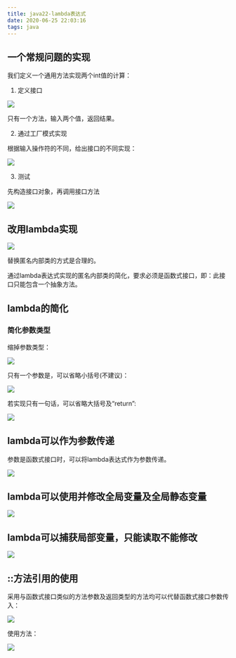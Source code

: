 ```yaml
---
title: java22-lambda表达式
date: 2020-06-25 22:03:16
tags: java
---
```


## 一个常规问题的实现

我们定义一个通用方法实现两个int值的计算：

1. 定义接口

<img src='java22-lambda\ccee4d44-bbd3-4753-8c32-5e2074271c84.jpg'>

只有一个方法，输入两个值，返回结果。

2. 通过工厂模式实现

根据输入操作符的不同，给出接口的不同实现：

<img src='java22-lambda\5f11e389-7bbc-4a4d-9464-138299369723.jpg'>

3.  测试

先构造接口对象，再调用接口方法

<img src='java22-lambda\9d8473f0-f436-4374-9e10-6fba0008fcea.jpg'>

## 改用lambda实现

<img src='java22-lambda\c82d16f9-5de5-49a9-af93-a99699a3c90a.jpg'>

替换匿名内部类的方式是合理的。

通过lambda表达式实现的匿名内部类的简化，要求必须是函数式接口，即：此接口只能包含一个抽象方法。

## lambda的简化

### 简化参数类型

缩掉参数类型：

<img src='java22-lambda\ca17d4a0-32a7-4bd9-9204-48eb54b2e578.jpg'>

只有一个参数是，可以省略小括号(不建议)：

<img src='java22-lambda\34bed390-25cf-4e3c-8bf7-e5603f879450.jpg'>

若实现只有一句话，可以省略大括号及“return”:

<img src='java22-lambda\c4042c14-129c-45bb-bc00-f6af12812860.jpg'>

## lambda可以作为参数传递

参数是函数式接口时，可以将lambda表达式作为参数传递。

<img src='java22-lambda\2ace4eaf-8d08-4a56-b95b-7ac09845ed04.jpg'>

## lambda可以使用并修改全局变量及全局静态变量

<img src='java22-lambda\f7c0b65e-8c4c-4e1a-958c-8a77ccf0dfc3.jpg'>

## lambda可以捕获局部变量，只能读取不能修改

<img src='java22-lambda\dd850819-c2df-4273-a38e-6eb76d5a44e0.jpg'>

## ::方法引用的使用

采用与函数式接口类似的方法参数及返回类型的方法均可以代替函数式接口参数传入：

<img src='java22-lambda\0b9a0ca0-a730-455c-9665-266e68bb9c93.jpg'>

使用方法：

<img src='java22-lambda\e3face43-b305-4106-a986-018d744e8de0.jpg'>



